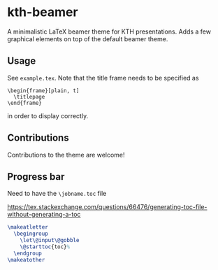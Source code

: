 # kth-beamer
A minimalistic LaTeX beamer theme for KTH presentations. Adds a few graphical elements on top of the default beamer theme.

## Usage
See `example.tex`. Note that the title frame needs to be specified as

```
\begin{frame}[plain, t]
  \titlepage
\end{frame}
```

in order to display correctly.

## Contributions
Contributions to the theme are welcome!


## Progress bar
Need to have the `\jobname.toc` file

https://tex.stackexchange.com/questions/66476/generating-toc-file-without-generating-a-toc
```tex
\makeatletter
  \begingroup
    \let\@input\@gobble
    \@starttoc{toc}%
  \endgroup
\makeatother
```
